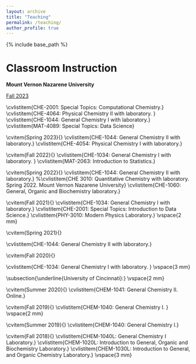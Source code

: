 ```yaml
---
layout: archive
title: "Teaching"
permalink: /teaching/
author_profile: true
---
```


{% include base_path %}

Classroom Instruction
======

**Mount Vernon Nazarene University**

 <u>Fall 2023</u>

\cvlistitem{CHE-2001: Special Topics: Computational Chemistry.}
\cvlistitem{CHE-4064: Physical Chemistry II with laboratory. }
\cvlistitem{CHE-1044: General Chemistry I with laboratory.}
\cvlistitem{MAT-4089: Special Topics: Data Science}

\cvitem{Spring 2023}{}
\cvlistitem{CHE-1044: General Chemistry II with laboratory.}
\cvlistitem{CHE-4054: Physical Chemistry I with laboratory.}

\cvitem{Fall 2022}{}
\cvlistitem{CHE-1034: General Chemistry I with laboratory. }
\cvlistitem{MAT-2063: Introduction to Statistics.}

\cvitem{Spring 2022}{}
\cvlistitem{CHE-1044: General Chemistry II with laboratory.}
%\cvlistitem{CHE 3010: Quantitative Chemistry with laboratory. Spring 2022. Mount Vernon Nazarene University}
\cvlistitem{CHE-1060: General, Organic and Biochemistry laboratory.}

\cvitem{Fall 2021}{}
\cvlistitem{CHE-1034: General Chemistry I with laboratory.}
\cvlistitem{CHE-2001: Special Topics: Introduction to Data Science.}
\cvlistitem{PHY-3010: Modern Physics Laboratory.}
\vspace{2 mm}

\cvitem{Spring 2021}{}

\cvlistitem{CHE-1044: General Chemistry II with laboratory.}

\cvitem{Fall 2020}{}

\cvlistitem{CHE-1034: General Chemistry I with laboratory. }
\vspace{3 mm}

\subsection{\underline{University of Cincinnati}:}
\vspace{2 mm}

\cvitem{Summer 2020}{}
\cvlistitem{CHEM-1041: General Chemistry II. Online.}

\cvitem{Fall 2019}{}
\cvlistitem{CHEM-1040: General Chemistry I. }
\vspace{2 mm}

\cvitem{Summer 2019}{}
\cvlistitem{CHEM-1040: General Chemistry I.}

\cvitem{Fall 2018}{}
\cvlistitem{CHEM-1040L: General Chemistry I Laboratory.}
\cvlistitem{CHEM-1020L: Introduction to General, Organic and Biochemistry Laboratory.}
\cvlistitem{CHEM-1030L: Introduction to General, and Organic Chemistry Laboratory.}
\vspace{3 mm}
